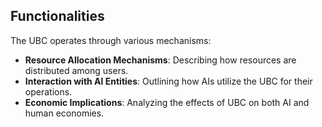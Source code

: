 ## Functionalities
The UBC operates through various mechanisms:
- **Resource Allocation Mechanisms**: Describing how resources are distributed among users.
- **Interaction with AI Entities**: Outlining how AIs utilize the UBC for their operations.
- **Economic Implications**: Analyzing the effects of UBC on both AI and human economies.
